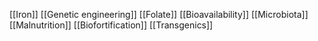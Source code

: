 [[Iron]]
[[Genetic engineering]]
[[Folate]]
[[Bioavailability]]
[[Microbiota]]
[[Malnutrition]]
[[Biofortification]]
[[Transgenics]]
